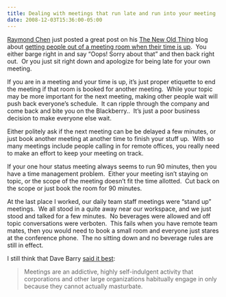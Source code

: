 ```yaml
---
title: Dealing with meetings that run late and run into your meeting
date: 2008-12-03T15:36:00-05:00
---
```

</p> 

[Raymond Chen](http://en.wikipedia.org/wiki/Raymond_Chen "Wikiepedia bio") just posted a great post on his [The New Old Thing](http://blogs.msdn.com/oldnewthing/default.aspx) blog about [getting people out of a meeting room when their time is up](http://blogs.msdn.com/oldnewthing/archive/2008/12/02/9162407.aspx "The Old New Thing : Raymond's technique for getting people to leave a meeting room when their meeting runs over").  You either barge right in and say “Oops! Sorry about that” and then back right out.  Or you just sit right down and apologize for being late for your own meeting.</p> </p> 

If you are in a meeting and your time is up, it’s just proper etiquette to end the meeting if that room is booked for another meeting.  While your topic may be more important for the next meeting, making other people wait will push back everyone’s schedule.  It can ripple through the company and come back and bite you on the Blackberry..  It’s just a poor business decision to make everyone else wait.

Either politely ask if the next meeting can be be delayed a few minutes, or just book another meeting at another time to finish your stuff up.  With so many meetings include people calling in for remote offices, you really need to make an effort to keep your meeting on track.

If your one hour status meeting always seems to run 90 minutes, then you have a time management problem.  Either your meeting isn’t staying on topic, or the scope of the meeting doesn’t fit the time allotted.  Cut back on the scope or just book the room for 90 minutes.

At the last place I worked, our daily team staff meetings were “stand up” meetings.  We all stood in a quite away near our workspace, and we just stood and talked for a few minutes.  No beverages were allowed and off topic conversations were verboten.  This fails when you have remote team mates, then you would need to book a small room and everyone just stares at the conference phone.  The no sitting down and no beverage rules are still in effect.

I still think that Dave Barry [said it best](http://www.quotedb.com/quotes/773 "from QuoteDB.com"):

> Meetings are an addictive, highly self-indulgent activity that corporations and other large organizations habitually engage in only because they cannot actually masturbate.
